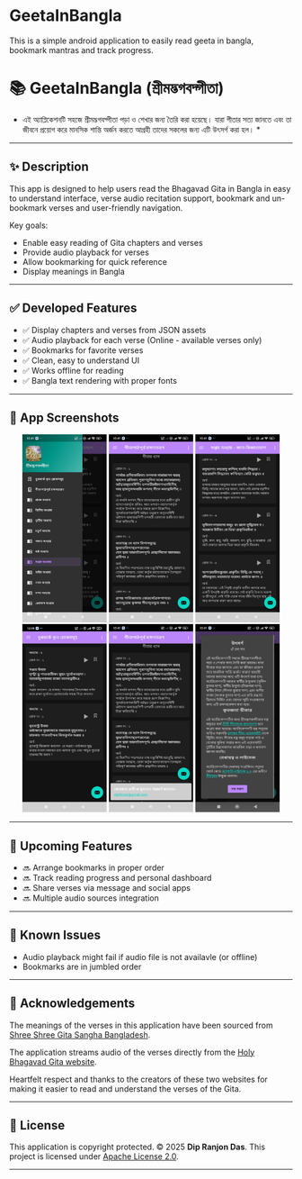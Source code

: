 # GeetaInBangla 
This is a simple android application  to easily read geeta in bangla, bookmark mantras and track progress. 

# 📚 GeetaInBangla (শ্রীমদ্ভগবদ্গীতা)

* এই অ্যাপ্লিকেশনটি সহজে শ্রীমদ্ভগবদ্গীতা পড়া ও শেখার জন্য তৈরি করা হয়েছে। যারা গীতার সত্য জানতে এবং তা জীবনে প্রয়োগ করে মানসিক শান্তি অর্জন করতে আগ্রহী তাদের সকলের জন্য এটি উৎসর্গ করা হল। *

---

## ✨ Description

This app is designed to help users read the Bhagavad Gita in Bangla in easy to understand interface, verse audio recitation support, bookmark and un-bookmark verses and user-friendly navigation.

Key goals:

- Enable easy reading of Gita chapters and verses
- Provide audio playback for verses
- Allow bookmarking for quick reference
- Display meanings in Bangla

---

## ✅ Developed Features

- ✅ Display chapters and verses from JSON assets
- ✅ Audio playback for each verse (Online - available verses only)
- ✅ Bookmarks for favorite verses
- ✅ Clean, easy to understand UI 
- ✅ Works offline for reading
- ✅ Bangla text rendering with proper fonts

---

## 📸 App Screenshots

<p align="center">
  <img src="images/1.jpg" width="150" />
  <img src="images/2.jpg" width="150" />
  <img src="images/3.jpg" width="150" />
  <img src="images/4.jpg" width="150" />
  <img src="images/5.jpg" width="150" />
  <img src="images/6.jpg" width="150" />
</p>

---

## 🚀 Upcoming Features

- 🔜 Arrange bookmarks in proper order 
- 🔜 Track reading progress and personal dashboard
- 🔜 Share verses via message and social apps
- 🔜 Multiple audio sources integration 

---

## 🐞 Known Issues

- Audio playback might fail if audio file is not availavle (or offline)
- Bookmarks are in jumbled order 

---

## 🙏 Acknowledgements

<p>The meanings of the verses in this application have been sourced from <a href="https://gitasanghabd.org/gita.php">Shree Shree Gita Sangha Bangladesh</a>.</p>
<p>The application streams audio of the verses directly from the <a href="https://www.holy-bhagavad-gita.org/">Holy Bhagavad Gita website</a>.</p>
<p>Heartfelt respect and thanks to the creators of these two websites for making it easier to read and understand the verses of the Gita.</p>

---

## 📄 License

This application is copyright protected. © 2025 **Dip Ranjon Das**.
This project is licensed under [Apache License 2.0](https://www.apache.org/licenses/LICENSE-2.0).

---

